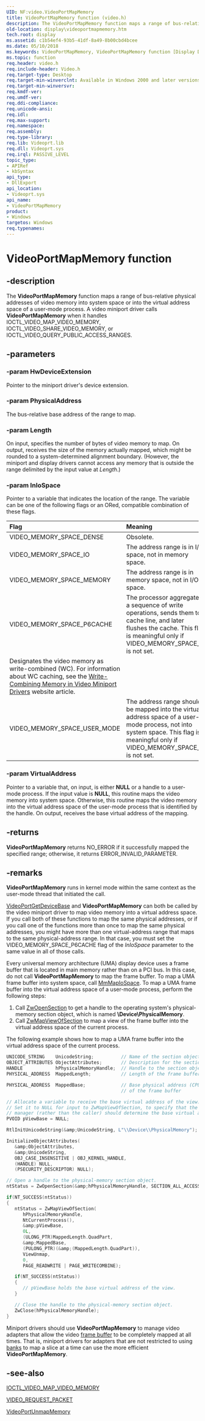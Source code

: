 ```yaml
---
UID: NF:video.VideoPortMapMemory
title: VideoPortMapMemory function (video.h)
description: The VideoPortMapMemory function maps a range of bus-relative physical addresses of video memory into system space or into the virtual address space of a user-mode process.
old-location: display\videoportmapmemory.htm
tech.root: display
ms.assetid: c1b54ef4-93b5-41df-8a49-8b00cbd4bcee
ms.date: 05/10/2018
ms.keywords: VideoPortMapMemory, VideoPortMapMemory function [Display Devices], VideoPort_Functions_53fef559-5fbb-4e9a-9152-b44be67bd63c.xml, display.videoportmapmemory, video/VideoPortMapMemory
ms.topic: function
req.header: video.h
req.include-header: Video.h
req.target-type: Desktop
req.target-min-winverclnt: Available in Windows 2000 and later versions of the Windows operating systems.
req.target-min-winversvr: 
req.kmdf-ver: 
req.umdf-ver: 
req.ddi-compliance: 
req.unicode-ansi: 
req.idl: 
req.max-support: 
req.namespace: 
req.assembly: 
req.type-library: 
req.lib: Videoprt.lib
req.dll: Videoprt.sys
req.irql: PASSIVE_LEVEL
topic_type:
- APIRef
- kbSyntax
api_type:
- DllExport
api_location:
- Videoprt.sys
api_name:
- VideoPortMapMemory
product:
- Windows
targetos: Windows
req.typenames: 
---
```


# VideoPortMapMemory function


## -description


The <b>VideoPortMapMemory</b> function maps a range of bus-relative physical addresses of video memory into system space or into the virtual address space of a user-mode process. A video miniport driver calls <b>VideoPortMapMemory</b> when it handles IOCTL_VIDEO_MAP_VIDEO_MEMORY, IOCTL_VIDEO_SHARE_VIDEO_MEMORY, or IOCTL_VIDEO_QUERY_PUBLIC_ACCESS_RANGES.


## -parameters




### -param HwDeviceExtension

Pointer to the miniport driver's device extension.


### -param PhysicalAddress

The bus-relative base address of the range to map.


### -param Length

On input, specifies the number of bytes of video memory to map. On output, receives the size of the memory actually mapped, which might be rounded to a system-determined alignment boundary. (However, the miniport and display drivers cannot access any memory that is outside the range delimited by the input value at <i>Length</i>.)


### -param InIoSpace

Pointer to a variable that indicates the location of the range. The variable can be one of the following flags or an ORed, compatible combination of these flags.

| **Flag** | **Meaning** | 
|:--|:--|
| VIDEO_MEMORY_SPACE_DENSE | Obsolete. | 
| VIDEO_MEMORY_SPACE_IO | The address range is in I/O space, not in memory space. | 
| VIDEO_MEMORY_SPACE_MEMORY | The address range is in memory space, not in I/O space. | 
| VIDEO_MEMORY_SPACE_P6CACHE | The processor aggregates a sequence of write operations, sends them to a cache line, and later flushes the cache. This flag is meaningful only if VIDEO_MEMORY_SPACE_IO is not set.
Designates the video memory as write-combined (WC). For information about WC caching, see the [Write-Combining Memory in Video Miniport Drivers](https://msdn.microsoft.com/library/windows/hardware/dn642116)  website article. | 
| VIDEO_MEMORY_SPACE_USER_MODE | The address range should be mapped into the virtual address space of a user-mode process, not into system space. This flag is meaningful only if VIDEO_MEMORY_SPACE_IO is not set. | 

### -param VirtualAddress

Pointer to a variable that, on input, is either <b>NULL</b> or a handle to a user-mode process. If the input value is <b>NULL</b>, this routine maps the video memory into system space. Otherwise, this routine maps the video memory into the virtual address space of the user-mode process that is identified by the handle. On output, receives the base virtual address of the mapping.


## -returns



<b>VideoPortMapMemory</b> returns NO_ERROR if it successfully mapped the specified range; otherwise, it returns ERROR_INVALID_PARAMETER.




## -remarks



<b>VideoPortMapMemory</b> runs in kernel mode within the same context as the user-mode thread that initiated the call.


<a href="https://msdn.microsoft.com/library/windows/hardware/ff570310">VideoPortGetDeviceBase</a> and <b>VideoPortMapMemory</b> can both be called by the video miniport driver to map video memory into a virtual address space. If you call both of these functions to map the same physical addresses, or if you call one of the functions more than once to map the same physical addresses, you might have more than one virtual-address range that maps to the same physical-address range. In that case, you must set the VIDEO_MEMORY_SPACE_P6CACHE flag of the <i>InIoSpace</i> parameter to the same value in all of those calls.

Every universal memory architecture (UMA) display device uses a frame buffer that is located in main memory rather than on a PCI bus. In this case, do not call <b>VideoPortMapMemory</b> to map the frame buffer. To map a UMA frame buffer into system space, call <a href="https://msdn.microsoft.com/library/windows/hardware/ff554618">MmMapIoSpace</a>. To map a UMA frame buffer into the virtual address space of a user-mode process, perform the following steps:

<ol>
<li>
Call <a href="https://msdn.microsoft.com/library/windows/hardware/ff567029">ZwOpenSection</a> to get a handle to the operating system's physical-memory section object, which is named <b>\Device\PhysicalMemory</b>.

</li>
<li>
Call <a href="https://msdn.microsoft.com/library/windows/hardware/ff566481">ZwMapViewOfSection</a> to map a view of the frame buffer into the virtual address space of the current process.

</li>
</ol>
The following example shows how to map a UMA frame buffer into the virtual address space of the current process.

```cpp
UNICODE_STRING    UnicodeString;          // Name of the section object
OBJECT_ATTRIBUTES ObjectAttributes;       // Description for the section object
HANDLE            hPhysicalMemoryHandle;  // Handle to the section object
PHYSICAL_ADDRESS  MappedLength;           // Length of the frame buffer

PHYSICAL_ADDRESS  MappedBase;             // Base physical address (CPU-relative)
                                          // of the frame buffer

// Allocate a variable to receive the base virtual address of the view.
// Set it to NULL for input to ZwMapViewOfSection, to specify that the memory
// manager (rather than the caller) should determine the base virtual address.
PVOID pViewBase = NULL;

RtlInitUnicodeString(&amp;UnicodeString, L"\\Device\\PhysicalMemory");

InitializeObjectAttributes(
   &amp;ObjectAttributes,
   &amp;UnicodeString,
   OBJ_CASE_INSENSITIVE | OBJ_KERNEL_HANDLE,
   (HANDLE) NULL,
   (PSECURITY_DESCRIPTOR) NULL);

// Open a handle to the physical-memory section object.
ntStatus = ZwOpenSection(&amp;hPhysicalMemoryHandle, SECTION_ALL_ACCESS, &amp;ObjectAttributes);

if(NT_SUCCESS(ntStatus))
{
   ntStatus = ZwMapViewOfSection(
      hPhysicalMemoryHandle,
      NtCurrentProcess(),
      &amp;pViewBase,
      0L,
      (ULONG_PTR)MappedLength.QuadPart,
      &amp;MappedBase,
      (PULONG_PTR)(&amp;(MappedLength.QuadPart)),
      ViewUnmap,
      0,
      PAGE_READWRITE | PAGE_WRITECOMBINE);

   if(NT_SUCCESS(ntStatus))
   {
      // pViewBase holds the base virtual address of the view.
   }

   // Close the handle to the physical-memory section object.
   ZwClose(hPhysicalMemoryHandle);
}
```

Miniport drivers should use <b>VideoPortMapMemory</b> to manage video adapters that allow the video <a href="https://msdn.microsoft.com/f697e0db-1db0-4a81-94d8-0ca079885480">frame buffer</a> to be completely mapped at all times. That is, miniport drivers for adapters that are not restricted to using <a href="https://msdn.microsoft.com/bf5fa319-14ec-40df-be7a-89c07ce519ad">banks</a> to map a slice at a time can use the more efficient <b>VideoPortMapMemory</b>. 

## -see-also




<a href="https://msdn.microsoft.com/library/windows/hardware/ff567812">IOCTL_VIDEO_MAP_VIDEO_MEMORY</a>



<a href="https://msdn.microsoft.com/library/windows/hardware/ff570547">VIDEO_REQUEST_PACKET</a>



<a href="https://msdn.microsoft.com/library/windows/hardware/ff570376">VideoPortUnmapMemory</a>
 

 

